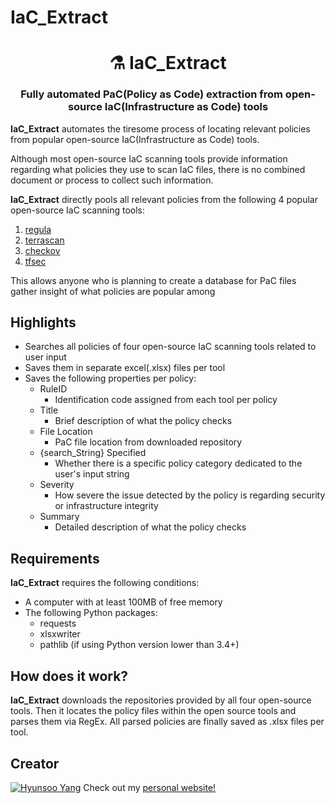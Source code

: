 # IaC_Extract

<h1 align="center" style="border-bottom: none;">⚗️ IaC_Extract</h1>
<h3 align="center">Fully automated PaC(Policy as Code) extraction from open-source IaC(Infrastructure as Code) tools</h3>

**IaC_Extract** automates the tiresome process of locating relevant policies from popular open-source IaC(Infrastructure as Code) tools.

Although most open-source IaC scanning tools provide information regarding what policies they use to scan IaC files, there is no combined document or process to collect such information.

**IaC_Extract** directly pools all relevant policies from the following 4 popular open-source IaC scanning tools:
1. [regula](https://github.com/fugue/regula)
2. [terrascan](https://github.com/tenable/terrascan)
3. [checkov](https://github.com/bridgecrewio/checkov)
4. [tfsec](https://github.com/aquasecurity/tfsec)

This allows anyone who is planning to create a database for PaC files gather insight of what policies are popular among 

## Highlights

- Searches all policies of four open-source IaC scanning tools related to user input
- Saves them in separate excel(.xlsx) files per tool
- Saves the following properties per policy:
    - RuleID
        - Identification code assigned from each tool per policy
    - Title
        - Brief description of what the policy checks
    - File Location
        - PaC file location from downloaded repository
    - {search_String} Specified
        - Whether there is a specific policy category dedicated to the user's input string
    - Severity
        - How severe the issue detected by the policy is regarding security or infrastructure integrity
    - Summary
        - Detailed description of what the policy checks

## Requirements

**IaC_Extract** requires the following conditions:

- A computer with at least 100MB of free memory
- The following Python packages:
    - requests
    - xlsxwriter
    - pathlib (if using Python version lower than 3.4+)

## How does it work?

**IaC_Extract** downloads the repositories provided by all four open-source tools. 
Then it locates the policy files within the open source tools and parses them via RegEx.
All parsed policies are finally saved as .xlsx files per tool.

## Creator
[![Hyunsoo Yang](https://github.com/hyuns9808.png?size=100)](https://github.com/hyuns9808)
Check out my [personal website!](https://hyuns9808.github.io/calya/)